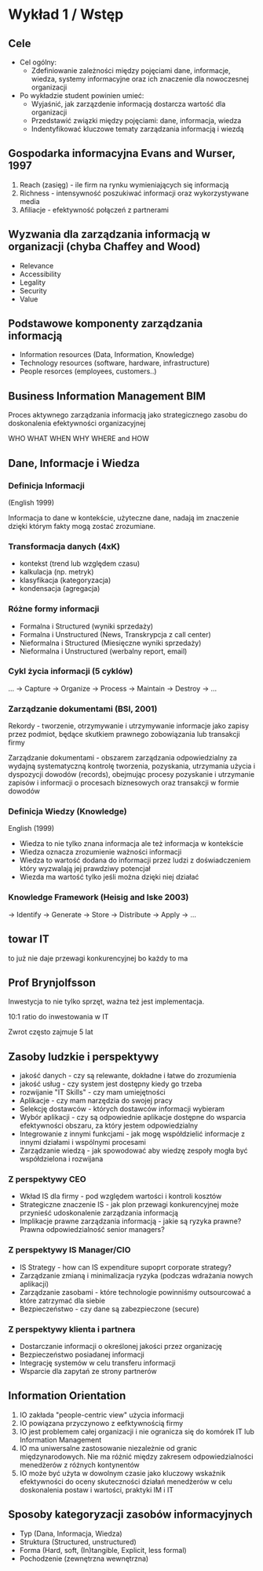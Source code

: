 # Wykład 1 / Wstęp
## Cele
- Cel ogólny:
  - Zdefiniowanie zależności między pojęciami dane, informacje, wiedza, systemy informacyjne oraz ich znaczenie dla nowoczesnej organizacji
- Po wykładzie student powinien umieć:
  - Wyjaśnić, jak zarzązdenie informacją dostarcza wartość dla organizacji
  - Przedstawić związki między pojęciami: dane, informacja, wiedza
  - Indentyfikować kluczowe tematy zarządzania informacją i wiezdą

## Gospodarka informacyjna Evans and Wurser, 1997

1. Reach (zasięg) - ile firm na rynku wymieniających się informacją
2. Richness - intensywność poszukiwać informacji oraz wykorzystywane media
3. Afiliacje - efektywność połączeń z partnerami

## Wyzwania dla zarządzania informacją w organizacji (chyba Chaffey and Wood)

- Relevance
- Accessibility
- Legality
- Security
- Value

## Podstawowe komponenty zarządzania informacją

- Information resources (Data, Information, Knowledge)
- Technology resources (software, hardware, infrastructure)
- People resorces (employees, customers..)

## Business Information Management BIM
Proces aktywnego zarządzania informacją jako strategicznego zasobu do doskonalenia efektywności organizacyjnej

WHO WHAT WHEN WHY WHERE and HOW

## Dane, Informacje i Wiedza
### Definicja Informacji
(English 1999)

Informacja to dane w kontekście, użyteczne dane, nadają im znaczenie dzięki którym fakty mogą zostać zrozumiane.

### Transformacja danych (4xK)
- kontekst (trend lub względem czasu)
- kalkulacja (np. metryk)
- klasyfikacja (kategoryzacja)
- kondensacja (agregacja)

### Różne formy informacji

- Formalna i Structured (wyniki sprzedaży)
- Formalna i Unstructured (News, Transkrypcja z call center)
- Nieformalna i Structured (Miesięczne wyniki sprzedaży)
- Nieformalna i Unstructured (werbalny report, email)

### Cykl życia informacji (5 cyklów)

... -> Capture -> Organize -> Process -> Maintain -> Destroy -> ...

### Zarządzanie dokumentami (BSI, 2001)
Rekordy - tworzenie, otrzymywanie i utrzymywanie informacje jako zapisy przez podmiot, będące skutkiem prawnego zobowiązania lub transakcji firmy

Zarządzanie dokumentami - obszarem zarządzania odpowiedzialny za wydajną systematyczną kontrolę tworzenia, pozyskania, utrzymania użycia i dyspozycji dowodów (records), obejmując procesy pozyskanie i utrzymanie zapisów i informacji o procesach biznesowych oraz transakcji w formie dowodów

### Definicja Wiedzy (Knowledge)
English (1999)

- Wiedza to nie tylko znana informacja ale też informacja w kontekście
- Wiedza oznacza zrozumienie ważności informacji
- Wiedza to wartość dodana do informacji przez ludzi z doświadczeniem który wyzwalają jej prawdziwy potencjał
- Wiezda ma wartość tylko jeśli można dzięki niej działać

### Knowledge Framework (Heisig and Iske 2003)
-> Identify -> Generate -> Store -> Distribute -> Apply -> ...

## towar IT
to już nie daje przewagi konkurencyjnej bo każdy to ma

## Prof Brynjolfsson
Inwestycja to nie tylko sprzęt, ważna też jest implementacja.

10:1 ratio do inwestowania w IT

Zwrot często zajmuje 5 lat

## Zasoby ludzkie i perspektywy

- jakość danych - czy są relewante, dokładne i łatwe do zrozumienia
- jakość usług - czy system jest dostępny kiedy go trzeba
- rozwijanie "IT Skills" - czy mam umiejętności
- Aplikacje - czy mam narzędzia do swojej pracy
- Selekcję dostawców - których dostawców informacji wybieram
- Wybór aplikacji - czy są odpowiednie aplikacje dostępne do wsparcia efektywności obszaru, za który jestem odpowiedzialny
- Integrowanie z innymi funkcjami - jak mogę współdzielić informacje z innymi działami i wspólnymi procesami
- Zarządzanie wiedzą - jak spowodować aby wiedzę zespoły mogła być współdzielona i rozwijana
### Z perspektywy CEO
- Wkład IS dla firmy - pod względem wartości i kontroli kosztów
- Strategiczne znaczenie IS - jak plon przewagi konkurencyjnej może przynieść udoskonalenie zarządzania informacją
- Implikacje prawne zarządzania informacją - jakie są ryzyka prawne? Prawna odpowiedzialność senior managers?
### Z perspektywy IS Manager/CIO
- IS Strategy - how can IS expenditure supoprt corporate strategy?
- Zarządzanie zmianą i minimalizacja ryzyka (podczas wdrażania nowych aplikacji)
- Zarządzanie zasobami - które technologie powinniśmy outsourcować a które zatrzymać dla siebie
- Bezpieczeństwo - czy dane są zabezpieczone (secure)

### Z perspektywy klienta i partnera
-  Dostarczanie informacji o określonej jakości przez organizację
- Bezpieczeństwo posiadanej informacji
- Integrację systemów w celu transferu informacji
- Wsparcie dla zapytań ze strony partnerów

## Information Orientation
1. IO zakłada "people-centric view" użycia informacji
2. IO powiązana przyczynowo z eefktywnością firmy
3. IO jest problemem całej organizacji i nie ogranicza się do komórek IT lub Information Management
4. IO ma uniwersalne zastosowanie niezależnie od granic międzynarodowych. Nie ma różnić między zakresem odpowiedzialności menedżerów z różnych kontynentów
5. IO może być użyta w dowolnym czasie jako kluczowy wskaźnik efektywności do oceny skuteczności działań menedżerów w celu doskonalenia postaw i wartości, praktyki IM i IT

## Sposoby kategoryzacji zasobów informacyjnych

- Typ (Dana, Informacja, Wiedza)
- Struktura (Structured, unstructured)
- Forma (Hard, soft, (In)tangible, Explicit, less formal)
- Pochodzenie (zewnętrzna wewnętrzna)
